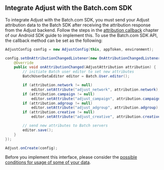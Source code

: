 ## Integrate Adjust with the Batch.com SDK

To integrate Adjust with the Batch.com SDK, you must send your Adjust attribution data to the Batch SDK after receiving the attribution response from the Adjust backend. Follow the steps in the [attribution callback][attribution-callback] chapter of our Android SDK guide to implement this. To use the Batch.com SDK API, the callback method can be set as the following:

```java
AdjustConfig config = new AdjustConfig(this, appToken, environment);

config.setOnAttributionChangedListener(new OnAttributionChangedListener() {
    @Override
    public void onAttributionChanged(AdjustAttribution attribution) {
        // initiate Batch user editor to set new attributes
        BatchUserDataEditor editor = Batch.User.editor();

        if (attribution.network != null)
            editor.setAttribute("adjust_network", attribution.network);
        if (attribution.campaign != null)
            editor.setAttribute("adjust_campaign", attribution.campaign);
        if (attribution.adgroup != null)
            editor.setAttribute("adjust_adgroup", attribution.adgroup);
        if (attribution.creative != null)
            editor.setAttribute("adjust_creative", attribution.creative);

        // send new attributes to Batch servers
        editor.save();
    }
});

Adjust.onCreate(config);
```

Before you implement this interface, please consider the [possible conditions for usage of some of your data][attribution-data].

[attribution-data]:     https://github.com/adjust/sdks/blob/master/doc/attribution-data.md
[attribution-callback]: https://github.com/adjust/android_sdk#attribution-callback